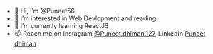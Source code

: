 - 👋 Hi, I’m @Puneet56
- 👀 I’m interested in Web Devlopment and reading.
- 🌱 I’m currently learning ReactJS
- 📫 Reach me on Instagram [@Puneet.dhiman.127](https://www.instagram.com/puneet.dhiman.127/), LinkedIn [Puneet dhiman](https://www.linkedin.com/in/puneet-dhiman-9b29a0175/)


<!---
Puneet56/Puneet56 is a ✨ special ✨ repository because its `README.md` (this file) appears on your GitHub profile.
You can click the Preview link to take a look at your changes.
--->
